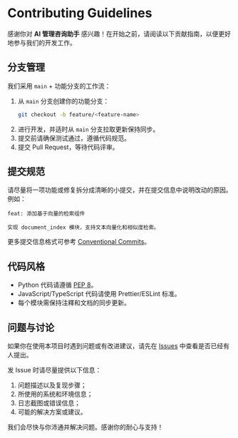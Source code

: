 # Contributing Guidelines

感谢你对 **AI 管理咨询助手** 感兴趣！在开始之前，请阅读以下贡献指南，以便更好地参与我们的开发工作。

## 分支管理

我们采用 `main` + 功能分支的工作流：

1. 从 `main` 分支创建你的功能分支：
   ```bash
   git checkout -b feature/<feature-name>
   ```
2. 进行开发，并适时从 `main` 分支拉取更新保持同步。
3. 提交前请确保测试通过，遵循代码规范。
4. 提交 Pull Request，等待代码评审。

## 提交规范

请尽量将一项功能或修复拆分成清晰的小提交，并在提交信息中说明改动的原因。例如：

```
feat: 添加基于向量的检索组件

实现 document_index 模块，支持文本向量化和相似度检索。
```

更多提交信息格式可参考 [Conventional Commits](https://www.conventionalcommits.org/zh-hans/v1.0.0/)。

## 代码风格

- Python 代码请遵循 [PEP 8](https://www.python.org/dev/peps/pep-0008/)。
- JavaScript/TypeScript 代码请使用 Prettier/ESLint 标准。
- 每个模块需保持注釋和文档的同步更新。

## 问题与讨论

如果你在使用本项目时遇到问题或有改进建议，请先在 [Issues](https://github.com/xdf0619/ai-consulting-assistant/issues) 中查看是否已经有人提出。

发 Issue 时请尽量提供以下信息：

1. 问题描述以及复现步骤；
2. 所使用的系统和环境信息；
3. 日志截图或错误信息；
4. 可能的解决方案或建议。

我们会尽快与你沛通并解决问题。感谢你的耐心与支持！
